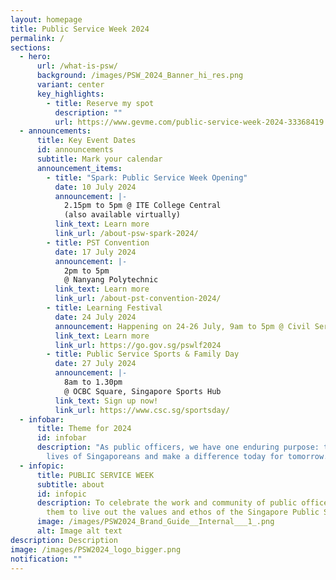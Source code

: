 ```yaml
---
layout: homepage
title: Public Service Week 2024
permalink: /
sections:
  - hero:
      url: /what-is-psw/
      background: /images/PSW_2024_Banner_hi_res.png
      variant: center
      key_highlights:
        - title: Reserve my spot
          description: ""
          url: https://www.gevme.com/public-service-week-2024-33368419
  - announcements:
      title: Key Event Dates
      id: announcements
      subtitle: Mark your calendar
      announcement_items:
        - title: "Spark: Public Service Week Opening"
          date: 10 July 2024
          announcement: |-
            2.15pm to 5pm @ ITE College Central
            (also available virtually)
          link_text: Learn more
          link_url: /about-psw-spark-2024/
        - title: PST Convention
          date: 17 July 2024
          announcement: |-
            2pm to 5pm
            @ Nanyang Polytechnic
          link_text: Learn more
          link_url: /about-pst-convention-2024/
        - title: Learning Festival
          date: 24 July 2024
          announcement: Happening on 24-26 July, 9am to 5pm @ Civil Service College
          link_text: Learn more
          link_url: https://go.gov.sg/pswlf2024
        - title: Public Service Sports & Family Day
          date: 27 July 2024
          announcement: |-
            8am to 1.30pm
            @ OCBC Square, Singapore Sports Hub
          link_text: Sign up now!
          link_url: https://www.csc.sg/sportsday/
  - infobar:
      title: Theme for 2024
      id: infobar
      description: "As public officers, we have one enduring purpose: to improve the
        lives of Singaporeans and make a difference today for tomorrow."
  - infopic:
      title: PUBLIC SERVICE WEEK
      subtitle: about
      id: infopic
      description: To celebrate the work and community of public officers and inspire
        them to live out the values and ethos of the Singapore Public Service.
      image: /images/PSW2024_Brand_Guide__Internal___1_.png
      alt: Image alt text
description: Description
image: /images/PSW2024_logo_bigger.png
notification: ""
---
```

